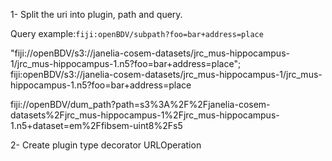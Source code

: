 1- Split the uri into plugin, path and query.

Query example:`fiji:openBDV/subpath?foo=bar+address=place`

"fiji://openBDV/s3://janelia-cosem-datasets/jrc_mus-hippocampus-1/jrc_mus-hippocampus-1.n5?foo=bar+address=place";
fiji:openBDV/s3://janelia-cosem-datasets/jrc_mus-hippocampus-1/jrc_mus-hippocampus-1.n5?foo=bar+address=place


fiji://openBDV/dum_path?path=s3%3A%2F%2Fjanelia-cosem-datasets%2Fjrc_mus-hippocampus-1%2Fjrc_mus-hippocampus-1.n5+dataset=em%2Ffibsem-uint8%2Fs5

2- Create plugin type decorator URLOperation
